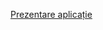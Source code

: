 [Prezentare aplicație](https://github.com/AndreeaSB/PhotoGallery/blob/d7f17888e5b7b795d0f59bd35a9f60f22e1a06ce/Documentatie.pdf)
